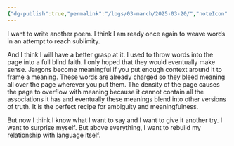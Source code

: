 ```yaml
---
{"dg-publish":true,"permalink":"/logs/03-march/2025-03-20/","noteIcon":"","created":"2025-03-20"}
---
```


I want to write another poem. I think I am ready once again to weave words in an attempt to reach sublimity.

And I think I will have a better grasp at it. I used to throw words into the page into a full blind faith. I only hoped that they would eventually make sense. Jargons become meaningful if you put enough context around it to frame a meaning. These words are already charged so they bleed meaning all over the page wherever you put them. The density of the page causes the page to overflow with meaning because it cannot contain all the associations it has and eventually these meanings blend into other versions of truth. It is the perfect recipe for ambiguity and meaningfulness.

But now I think I know what I want to say and I want to give it another try. I want to surprise myself. But above everything, I want to rebuild my relationship with language itself.